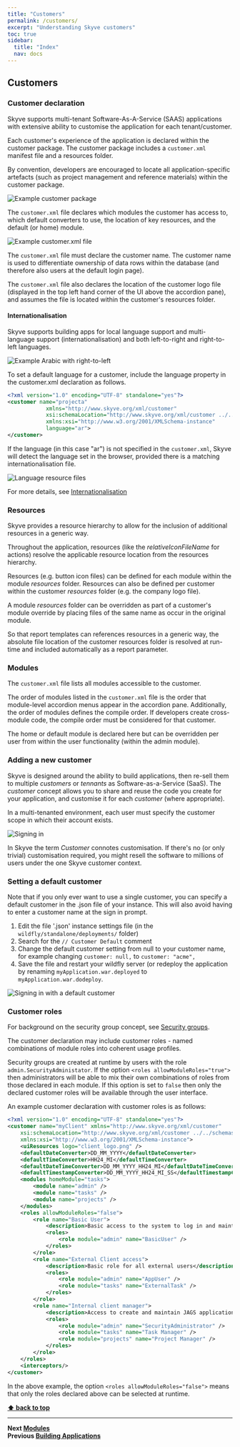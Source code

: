 ```yaml
---
title: "Customers"
permalink: /customers/
excerpt: "Understanding Skyve customers"
toc: true
sidebar:
  title: "Index"
  nav: docs
---
```

## Customers

### Customer declaration
Skyve supports multi-tenant Software-As-A-Service (SAAS) applications
with extensive ability to customise the application for each
tenant/customer.

Each customer's experience of the application is declared within the
customer package. The customer package includes a `customer.xml`
manifest file and a resources folder.

By convention, developers are encouraged to locate all
application-specific artefacts (such as project management and reference
materials) within the customer package.

![Example customer package](../assets/images/customers/image37.png "Example customer package")

The `customer.xml` file declares which modules the customer has access
to, which default converters to use, the location of key resources, and
the default (or home) module.

![Example customer.xml file](../assets/images/customers/image38.png "Example customer.xml file")

The `customer.xml` file must declare the customer name. The customer
name is used to differentiate ownership of data rows within the database
(and therefore also users at the default login page).

The `customer.xml` file also declares the location of the customer logo
file (displayed in the top left hand corner of the UI above the
accordion pane), and assumes the file is located within the customer's
resources folder.

#### Internationalisation
Skyve supports building apps for local language support and multi-language support (internationalisation) and both left-to-right and right-to-left languages.

![Example Arabic with right-to-left](../assets/images/customers/arabic-detail.png "Example Arabic view with right-to-left")

To set a default language for a customer, include the language property in the customer.xml declaration as follows. 

```xml
<?xml version="1.0" encoding="UTF-8" standalone="yes"?>
<customer name="projecta"
            xmlns="http://www.skyve.org/xml/customer"
            xsi:schemaLocation="http://www.skyve.org/xml/customer ../../schemas/customer.xsd"
            xmlns:xsi="http://www.w3.org/2001/XMLSchema-instance"
            language="ar">
</customer>
```

If the language (in this case "ar") is not specified in the `customer.xml`, Skyve will detect the language set in the browser, provided there is a matching internationalisation file.

![Language resource files](../assets/images/customers/image38-1.png "Language resource files")

For more details, see [Internationalisation](./../_pages/internationalisation.md)

### Resources

Skyve provides a resource hierarchy to allow for the inclusion of
additional resources in a generic way.

Throughout the application, resources (like the *relativeIconFileName*
for actions) resolve the applicable resource location from the resources
hierarchy.

Resources (e.g. button icon files) can be defined for each module within
the module *resources* folder. Resources can also be defined per
customer within the customer *resources* folder (e.g. the company logo
file).

A module *resources* folder can be overridden as part of a customer's
module override by placing files of the same name as occur in the
original module.

So that report templates can references resources in a generic way, the
absolute file location of the customer resources folder is resolved at
run-time and included automatically as a report parameter.

### Modules

The `customer.xml` file lists all modules accessible to the customer.

The order of modules listed in the `customer.xml` file is the order that
module-level accordion menus appear in the accordion pane. Additionally,
the order of modules defines the compile order. If developers create
cross-module code, the compile order must be considered for that
customer.

The home or default module is declared here but can be overridden per
user from within the user functionality (within the admin module).

### Adding a new customer

Skyve is designed around the ability to build applications, then re-sell them to multiple _customers_ or _tennants_ as Software-as-a-Service (SaaS). 
The _customer_ concept allows you to share and reuse the code you create for your application, 
and customise it for each _customer_ (where appropriate).

In a multi-tenanted environment, each user must specify the customer scope in which their account exists.

![Signing in](../assets/images/customers/skyve_customer_sign_in.png "Signing in")

In Skyve the term _Customer_ connotes customisation. If there's no (or only trivial) customisation required,
 you might resell the software to millions of users under the one Skyve customer context.

### Setting a default customer

Note that if you only ever want to use a single customer, you can specify a default customer in the .json file of your instance. This will also avoid having to enter a customer name at the sign in prompt.

1. Edit the file '.json' instance settings file (in the `wildfly/standalone/deployments/` folder)
2. Search for the ```// Customer Default``` comment
3. Change the default customer setting from null to your customer name, for example changing ```customer: null,``` to ```customer: "acme",```
4. Save the file and restart your wildfly server (or redeploy the application by renaming ```myApplication.war.deployed``` to ```myApplication.war.dodeploy```.

![Signing in with a default customer](../assets/images/customers/skyve_default_customer_sign_in.png "Signing in with a default customer")

### Customer roles

For background on the security group concept, see [Security groups](./../_pages/building-applications.md).

The customer declaration may include customer roles - named combinations of module roles into coherent usage profiles.

Security groups are created at runtime by users with the role `admin.SecurityAdministator`. If the option `<roles allowModuleRoles="true">` then administrators will be able to mix their own combinations of roles from those declared in each module. If this option is set to `false` then only the declared customer roles will be available through the user interface.

An example customer declaration with customer roles is as follows:

```xml
<?xml version="1.0" encoding="UTF-8" standalone="yes"?>
<customer name="myClient" xmlns="http://www.skyve.org/xml/customer"
	xsi:schemaLocation="http://www.skyve.org/xml/customer ../../schemas/customer.xsd"
	xmlns:xsi="http://www.w3.org/2001/XMLSchema-instance">
	<uiResources logo="client_logo.png" />
	<defaultDateConverter>DD_MM_YYYY</defaultDateConverter>
	<defaultTimeConverter>HH24_MI</defaultTimeConverter>
	<defaultDateTimeConverter>DD_MM_YYYY_HH24_MI</defaultDateTimeConverter>
	<defaultTimestampConverter>DD_MM_YYYY_HH24_MI_SS</defaultTimestampConverter>
	<modules homeModule="tasks">
		<module name="admin" />
		<module name="tasks" />
		<module name="projects" />
	</modules>
	<roles allowModuleRoles="false">
		<role name="Basic User">
			<description>Basic access to the system to log in and maintain own settings.</description>
			<roles>
				<role module="admin" name="BasicUser" />
			</roles>
		</role>
		<role name="External Client access">
			<description>Basic role for all external users</description>
			<roles>
				<role module="admin" name="AppUser" />
				<role module="tasks" name="ExternalTask" />
			</roles>
		</role>
		<role name="Internal client manager">
			<description>Access to create and maintain JAGS applications and claims</description>
			<roles>
				<role module="admin" name="SecurityAdministrator" />
				<role module="tasks" name="Task Manager" />
				<role module="projects" name="Project Manager" />
			</roles>
		</role>
	</roles>
	<interceptors/>
</customer>
```	

In the above example, the option `<roles allowModuleRoles="false">` means that only the roles declared above can be selected at runtime.  

**[⬆ back to top](#customers)**

---
**Next [Modules](./../_pages/modules.md)**  
**Previous [Building Applications](./../_pages/building-applications.md)**
